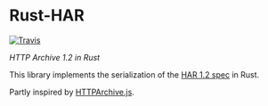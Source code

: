 # Rust-HAR

[![Travis](https://img.shields.io/travis/rust-lang/rust.svg)]()

_HTTP Archive 1.2 in Rust_

This library implements the serialization of the [HAR 1.2 spec][1] in Rust.

Partly inspired by [HTTPArchive.js][2].

[1]: http://www.softwareishard.com/blog/har-12-spec/
[2]: https://github.com/codeinchaos/httparchive.js
